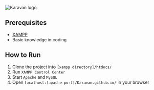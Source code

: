 ![Karavan logo](https://i.imgur.com/ffs1GuR.png)
## Prerequisites
- [XAMPP](https://www.apachefriends.org/download.html)
- Basic knowledge in coding
## How to Run
1. Clone the project into `[xampp directory]/htdocs/`
2. Run `XAMPP Control Center`
3. Start `Apache` and `MySQL`
4. Open `localhost:[apache port]/Karavan.github.io/` in your browser
